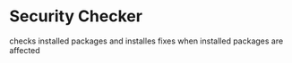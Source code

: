 # Security Checker
checks installed packages and installes fixes when installed packages are affected